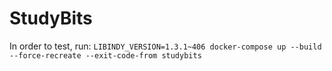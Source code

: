 # StudyBits

In order to test, run: `LIBINDY_VERSION=1.3.1~406 docker-compose up --build --force-recreate --exit-code-from studybits`